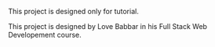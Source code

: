 This project is designed only for tutorial.

This project is designed by Love Babbar in his Full Stack Web Developement course.
